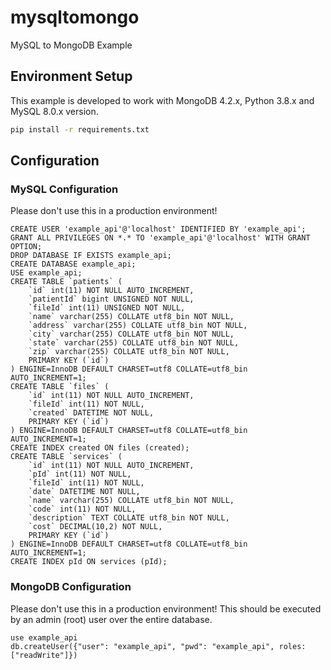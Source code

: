 # mysqltomongo
MySQL to MongoDB Example

## Environment Setup
This example is developed to work with MongoDB 4.2.x, Python 3.8.x and MySQL 8.0.x version.
```bash
pip install -r requirements.txt
```

## Configuration

### MySQL Configuration
Please don't use this in a production environment!
```
CREATE USER 'example_api'@'localhost' IDENTIFIED BY 'example_api';
GRANT ALL PRIVILEGES ON *.* TO 'example_api'@'localhost' WITH GRANT OPTION;
DROP DATABASE IF EXISTS example_api;
CREATE DATABASE example_api;
USE example_api;
CREATE TABLE `patients` (
    `id` int(11) NOT NULL AUTO_INCREMENT,
    `patientId` bigint UNSIGNED NOT NULL,
    `fileId` int(11) UNSIGNED NOT NULL,
    `name` varchar(255) COLLATE utf8_bin NOT NULL,
    `address` varchar(255) COLLATE utf8_bin NOT NULL,
    `city` varchar(255) COLLATE utf8_bin NOT NULL,
    `state` varchar(255) COLLATE utf8_bin NOT NULL,
    `zip` varchar(255) COLLATE utf8_bin NOT NULL,
    PRIMARY KEY (`id`)
) ENGINE=InnoDB DEFAULT CHARSET=utf8 COLLATE=utf8_bin
AUTO_INCREMENT=1;
CREATE TABLE `files` (
    `id` int(11) NOT NULL AUTO_INCREMENT,
    `fileId` int(11) NOT NULL,
    `created` DATETIME NOT NULL,
    PRIMARY KEY (`id`)
) ENGINE=InnoDB DEFAULT CHARSET=utf8 COLLATE=utf8_bin
AUTO_INCREMENT=1;
CREATE INDEX created ON files (created);
CREATE TABLE `services` (
    `id` int(11) NOT NULL AUTO_INCREMENT,
    `pId` int(11) NOT NULL,
    `fileId` int(11) NOT NULL,
    `date` DATETIME NOT NULL,
    `name` varchar(255) COLLATE utf8_bin NOT NULL,
    `code` int(11) NOT NULL,
    `description` TEXT COLLATE utf8_bin NOT NULL,
    `cost` DECIMAL(10,2) NOT NULL,
    PRIMARY KEY (`id`)
) ENGINE=InnoDB DEFAULT CHARSET=utf8 COLLATE=utf8_bin
AUTO_INCREMENT=1;
CREATE INDEX pId ON services (pId);
```

### MongoDB Configuration
Please don't use this in a production environment! This should be executed by an admin (root) user over the entire database.
```
use example_api
db.createUser({"user": "example_api", "pwd": "example_api", roles: ["readWrite"]})
```